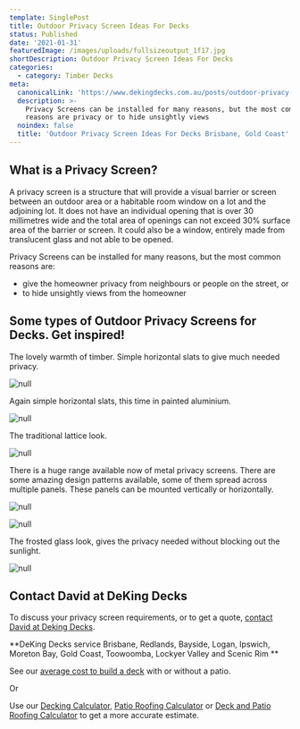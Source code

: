 ```yaml
---
template: SinglePost
title: Outdoor Privacy Screen Ideas For Decks
status: Published
date: '2021-01-31'
featuredImage: /images/uploads/fullsizeoutput_1f17.jpg
shortDescription: Outdoor Privacy Screen Ideas For Decks
categories:
  - category: Timber Decks
meta:
  canonicalLink: 'https://www.dekingdecks.com.au/posts/outdoor-privacy-screen-ideas-for-decks/'
  description: >-
    Privacy Screens can be installed for many reasons, but the most common
    reasons are privacy or to hide unsightly views
  noindex: false
  title: 'Outdoor Privacy Screen Ideas For Decks Brisbane, Gold Coast'
---
```

## What is a Privacy Screen?

A privacy screen is a structure that will provide a visual barrier or screen between an outdoor area or a habitable room window on a lot and the adjoining lot.  It does not have an individual opening that is over 30 millimetres wide and
 the total area of openings can not exceed 30% surface area of the barrier or screen.  It could also be a window, entirely made from translucent glass and not able to be opened.

Privacy Screens can be installed for many reasons, but the most common reasons are:

* give the homeowner privacy from neighbours or people on the street, or 
* to hide unsightly views from the homeowner

## Some types of Outdoor Privacy Screens for Decks.  Get inspired!

The lovely warmth of timber. Simple horizontal slats to give much needed privacy.

![null](/images/uploads/13.jpg)

Again simple horizontal slats, this time in painted aluminium.

![null](/images/uploads/fullsizeoutput_1f17.jpg)

The traditional lattice look.

![null](/images/uploads/privacy-screen-2.gif)

There is a huge range available now of metal privacy screens.  There are some amazing design patterns available, some of them spread across multiple panels.  These panels can be mounted vertically or horizontally.

![null](/images/uploads/privacy-screen-1.jpg)

![null](/images/uploads/privacy-screen-4.jpg)

The frosted glass look, gives the privacy needed without blocking out the sunlight.

![null](/images/uploads/privacy-screen-3.jpg)

## Contact David at DeKing Decks

To discuss your privacy screen requirements, or to get a quote, [contact David at Deking Decks](https://www.dekingdecks.com.au/contact/).

**DeKing Decks service Brisbane, Redlands, Bayside, Logan, Ipswich, Moreton Bay, Gold Coast, Toowoomba, Lockyer Valley and Scenic Rim
**

See our [average cost to build a deck](https://www.dekingdecks.com.au/posts/patio-installation-cost-timber-patio-and-roofing/) with or without a patio.

Or

Use our [Decking Calculator](https://www.dekingdecks.com.au/quote-calculator/), [Patio Roofing Calculator](https://www.dekingdecks.com.au/quote-calculator/) or [Deck and Patio Roofing Calculator](https://www.dekingdecks.com.au/quote-calculator/) to get a more accurate estimate.
